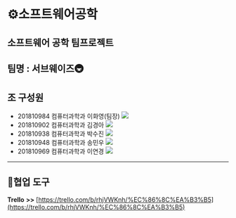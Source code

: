 # ⚙️소프트웨어공학
## 소프트웨어 공학 팀프로젝트
## 팀명 : 서브웨이즈🚇
**조 구성원**
---

- 201810984 컴퓨터과학과 이화영(팀장) <img src="https://img.shields.io/badge/Spring-E8E8E8?style=flat-square&logo=spring&logoColor=#6DB33F" />
- 201810902 컴퓨터과학과 김경아 <img src="https://img.shields.io/badge/React-41BADB?style=flat-square&logo=react&logoColor=#61DAFB" />
- 201810938 컴퓨터과학과 박수진 <img src="https://img.shields.io/badge/Spring-E8E8E8?style=flat-square&logo=spring&logoColor=#6DB33F" />
- 201810948 컴퓨터과학과 송민우 <img src="https://img.shields.io/badge/React-41BADB?style=flat-square&logo=react&logoColor=#61DAFB" />
- 201810969 컴퓨터과학과 이연경 <img src="https://img.shields.io/badge/Spring-E8E8E8?style=flat-square&logo=spring&logoColor=#6DB33F" />

---
## 💬협업 도구

**Trello** **>>** [https://trello.com/b/rhjVWKnh/%EC%86%8C%EA%B3%B5](https://trello.com/b/rhjVWKnh/%EC%86%8C%EA%B3%B5)
